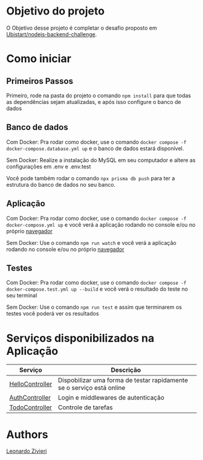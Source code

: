 
# Objetivo do projeto

O Objetivo desse projeto é completar o desafio proposto em [Ubistart/nodejs-backend-challenge](https://github.com/Ubistart/nodejs-backend-challenge).

# Como iniciar

## Primeiros Passos

Primeiro, rode na pasta do projeto o comando `npm install` para que todas as dependências sejam atualizadas, e após isso configure o banco de dados

## Banco de dados

Com Docker: Pra rodar como docker, use o comando `docker compose -f docker-compose.database.yml up` e o banco de dados estará disponível.

Sem Docker: Realize a instalação do MySQL em seu computador e altere as configurações em .env e .env.test

Você pode também rodar o comando `npx prisma db push` para ter a estrutura do banco de dados no seu banco.

## Aplicação

Com Docker: Pra rodar como docker, use o comando `docker compose -f docker-compose.yml up` e você verá a aplicação rodando no console e/ou no próprio [navegador](https://localhost:8080/hello)

Sem Docker: Use o comando `npm run watch` e você verá a aplicação rodando no console e/ou no próprio [navegador](https://localhost:8080/hello)

## Testes

Com Docker: Pra rodar como docker, use o comando `docker compose -f docker-compose.test.yml up --build` e você verá o resultado do teste no seu terminal

Sem Docker: Use o comando `npm run test` e assim que terminarem os testes você poderá ver os resultados

# Serviços disponibilizados na Aplicação

| Serviço                                                             | Descrição                                                             |
| ------------------------------------------------------------------- | --------------------------------------------------------------------- |
| [HelloController](src/controllers/HelloController/documentation.md) | Dispobilizar uma forma de testar rapidamente se o serviço está online |
| [AuthController](src/controllers/AuthController/documentation.md)   | Login e middlewares de autenticação                                   |
| [TodoController](src/controllers/TodoController/documentation.md)   | Controle de tarefas                                                   |

# Authors

[Leonardo Zivieri](https://www.linkedin.com/in/leonardo-zivieri/)
